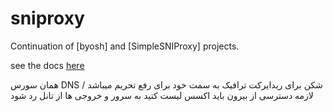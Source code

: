 # sniproxy
Continuation of [byosh] and [SimpleSNIProxy] projects.

see the docs [here](https://pkg.go.dev/github.com/mosajjal/sniproxy/v2)

همان سورس  DNS شکن برای ریدایرکت ترافیک به سمت خود برای رفع تحریم میباشد  / 
لازمه دسترسی از بیرون باید اکسس لیست کتید به سرور و خروجی ها از تانل رد شود 
